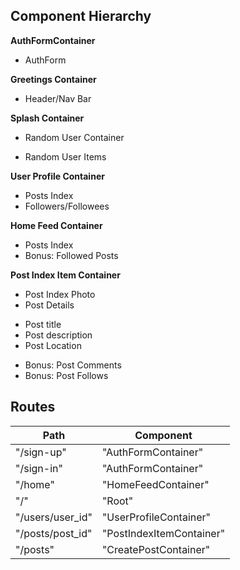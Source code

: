 ## Component Hierarchy

**AuthFormContainer**
 - AuthForm

 **Greetings Container**
 - Header/Nav Bar

**Splash Container**
 - Random User Container
  + Random User Items

**User Profile Container**
 - Posts Index
 - Followers/Followees

**Home Feed Container**
 - Posts Index
 - Bonus: Followed Posts

**Post Index Item Container**
 - Post Index Photo
 - Post Details
  + Post title
  + Post description
  + Post Location
 - Bonus: Post Comments
 - Bonus: Post Follows



## Routes

|Path              | Component                |
|------------------|--------------------------|
| "/sign-up"       | "AuthFormContainer"      |
| "/sign-in"       | "AuthFormContainer"      |
| "/home"          | "HomeFeedContainer"      |
| "/"              | "Root"                   |
| "/users/user_id" | "UserProfileContainer"   |
| "/posts/post_id" | "PostIndexItemContainer" |
| "/posts"         | "CreatePostContainer"    |
